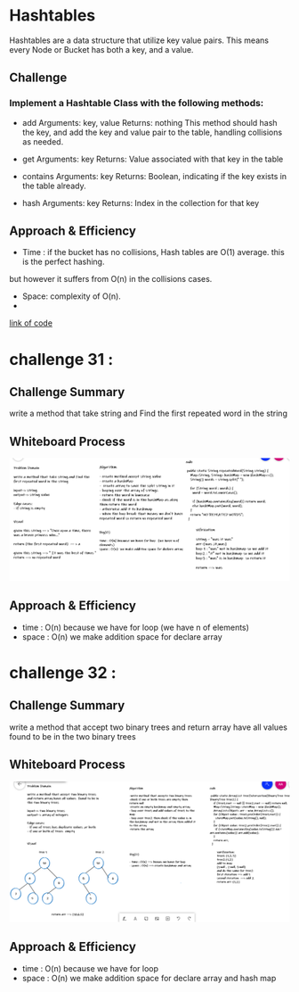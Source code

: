 # Hashtables

Hashtables are a data structure that utilize key value pairs. This means every Node or Bucket has both a key, and a value.

## Challenge

### Implement a Hashtable Class with the following methods:

- add
Arguments: key, value
Returns: nothing
This method should hash the key, and add the key and value pair to the table, handling collisions as needed.

- get
Arguments: key
Returns: Value associated with that key in the table

- contains
Arguments: key
Returns: Boolean, indicating if the key exists in the table already.

- hash
Arguments: key
Returns: Index in the collection for that key

## Approach & Efficiency

- Time : if the bucket has no collisions, Hash tables are O(1) average. this is the perfect hashing.

but however it suffers from O(n) in the collisions cases.

- Space: complexity of O(n).
-
[link of code](https://github.com/abrar189/data-structures-and-algorithms1/tree/hashtable/java/hashtable/app/src)


# challenge 31 :


## Challenge Summary

write a method that take string and Find the first repeated word in the string

## Whiteboard Process

![image](./img/ch31.PNG)

## Approach & Efficiency

- time : O(n) because we have for loop  (we have n of elements)
- space : O(n)  we make addition space for declare array



# challenge 32 :


## Challenge Summary

write a method that accept two binary trees and return array have all values  found to be in the two binary trees

## Whiteboard Process

![image](./img/ch32.PNG)

## Approach & Efficiency

- time : O(n) because we have for loop
- space : O(n)  we make addition space for declare array and hash map

